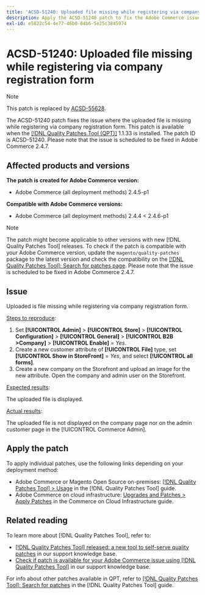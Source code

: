```yaml
---
title: 'ACSD-51240: Uploaded file missing while registering via company registration form'
description: Apply the ACSD-51240 patch to fix the Adobe Commerce issue where the uploaded file missing while registering via company registration form.
exl-id: e5822c54-4e77-46b0-84b6-5e25c3845974
---
```

# ACSD-51240: Uploaded file missing while registering via company registration form

>[!NOTE]
>
>This patch is replaced by [ACSD-55628](/help/tools/quality-patches-tool/patches-available-in-qpt/v1-1-42/acsd-55628-upload-file-company-registration-form-replace-file-customer-attribute-storefront.md).

The ACSD-51240 patch fixes the issue where the uploaded file is missing while registering via company registration form. This patch is available when the [[!DNL Quality Patches Tool (QPT)]](https://experienceleague.adobe.com/en/docs/commerce-knowledge-base/kb/announcements/commerce-announcements/magento-quality-patches-released-new-tool-to-self-serve-quality-patches) 1.1.33 is installed. The patch ID is ACSD-51240. Please note that the issue is scheduled to be fixed in Adobe Commerce 2.4.7. 

## Affected products and versions

**The patch is created for Adobe Commerce version:**

* Adobe Commerce (all deployment methods) 2.4.5-p1

**Compatible with Adobe Commerce versions:**

* Adobe Commerce (all deployment methods) 2.4.4 < 2.4.6-p1

>[!NOTE]
>
>The patch might become applicable to other versions with new [!DNL Quality Patches Tool] releases. To check if the patch is compatible with your Adobe Commerce version, update the `magento/quality-patches` package to the latest version and check the compatibility on the [[!DNL Quality Patches Tool]: Search for patches page](<https://experienceleague.adobe.com/tools/commerce-quality-patches/index.html>). Please note that the issue is scheduled to be fixed in Adobe Commerce 2.4.7.

## Issue

Uploaded is file missing while registering via company registration form.

<u>Steps to reproduce</u>:

1. Set **[!UICONTROL Admin]** > **[!UICONTROL Store]** > **[!UICONTROL Configuration]** > **[!UICONTROL General]** > **[!UICONTROL B2B >Company]** > **[!UICONTROL Enable]** = *Yes*.
1. Create a new customer attribute of **[!UICONTROL File]** type, set **[!UICONTROL Show in StoreFront]** = *Yes*, and select **[!UICONTROL all forms]**.
1. Create a new company on the Storefront and upload an image for the new attribute.
Open the company and admin user on the Storefront.

<u>Expected results</u>:

The uploaded file is displayed.

<u>Actual results</u>:

The uploaded file is not displayed on the company page nor on the admin customer page in the [!UICONTROL Commerce Admin].

## Apply the patch

To apply individual patches, use the following links depending on your deployment method:

* Adobe Commerce or Magento Open Source on-premises: [[!DNL Quality Patches Tool] > Usage](https://experienceleague.adobe.com/docs/commerce-operations/tools/quality-patches-tool/usage.html) in the [!DNL Quality Patches Tool] guide.
* Adobe Commerce on cloud infrastructure: [Upgrades and Patches > Apply Patches](https://experienceleague.adobe.com/docs/commerce-cloud-service/user-guide/develop/upgrade/apply-patches.html) in the Commerce on Cloud Infrastructure guide.

## Related reading

To learn more about [!DNL Quality Patches Tool], refer to:

* [[!DNL Quality Patches Tool] released: a new tool to self-serve quality patches](https://experienceleague.adobe.com/en/docs/commerce-knowledge-base/kb/announcements/commerce-announcements/magento-quality-patches-released-new-tool-to-self-serve-quality-patches) in our support knowledge base.
* [Check if patch is available for your Adobe Commerce issue using [!DNL Quality Patches Tool]](/help/tools/quality-patches-tool/patches-available-in-qpt/check-patch-for-magento-issue-with-magento-quality-patches.md) in our support knowledge base.

For info about other patches available in QPT, refer to [[!DNL Quality Patches Tool]: Search for patches](https://experienceleague.adobe.com/tools/commerce-quality-patches/index.html) in the [!DNL Quality Patches Tool] guide.
